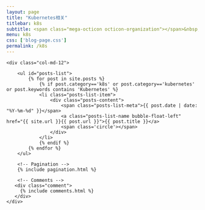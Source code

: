 ```yaml
---
layout: page
title: "Kubernetes相关"
titlebar: k8s
subtitle: <span class="mega-octicon octicon-organization"></span>&nbsp;&nbsp; "K8S你用上了吗?"
menu: k8s
css: ['blog-page.css']
permalink: /k8s
---
```


<div class="row">

    <div class="col-md-12">

        <ul id="posts-list">
            {% for post in site.posts %}
                {% if post.category=='k8s' or post.category=='kubernetes' or post.keywords contains 'Kubernetes' %}
                <li class="posts-list-item">
                    <div class="posts-content">
                        <span class="posts-list-meta">{{ post.date | date: "%Y-%m-%d" }}</span>
                        <a class="posts-list-name bubble-float-left" href="{{ site.url }}{{ post.url }}">{{ post.title }}</a>
                        <span class='circle'></span>
                    </div>
                </li>
                {% endif %}
            {% endfor %}
        </ul> 

        <!-- Pagination -->
        {% include pagination.html %}

        <!-- Comments -->
       <div class="comment">
         {% include comments.html %}
       </div>
    </div>

</div>
<script>
    $(document).ready(function(){

        // Enable bootstrap tooltip
        $("body").tooltip({ selector: '[data-toggle=tooltip]' });

    });
</script>